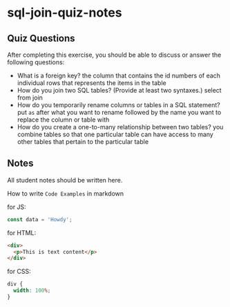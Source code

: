 # sql-join-quiz-notes

## Quiz Questions

After completing this exercise, you should be able to discuss or answer the following questions:

- What is a foreign key?
  the column that contains the id numbers of each individual rows that represents the items in the table
- How do you join two SQL tables? (Provide at least two syntaxes.)
  select
  from
  join
- How do you temporarily rename columns or tables in a SQL statement?
  put `as` after what you want to rename followed by the name you want to replace the column or table with
- How do you create a one-to-many relationship between two tables?
  you combine tables so that one particular table can have access to many other tables that pertain to the particular table

## Notes

All student notes should be written here.

How to write `Code Examples` in markdown

for JS:

```javascript
const data = 'Howdy';
```

for HTML:

```html
<div>
  <p>This is text content</p>
</div>
```

for CSS:

```css
div {
  width: 100%;
}
```
